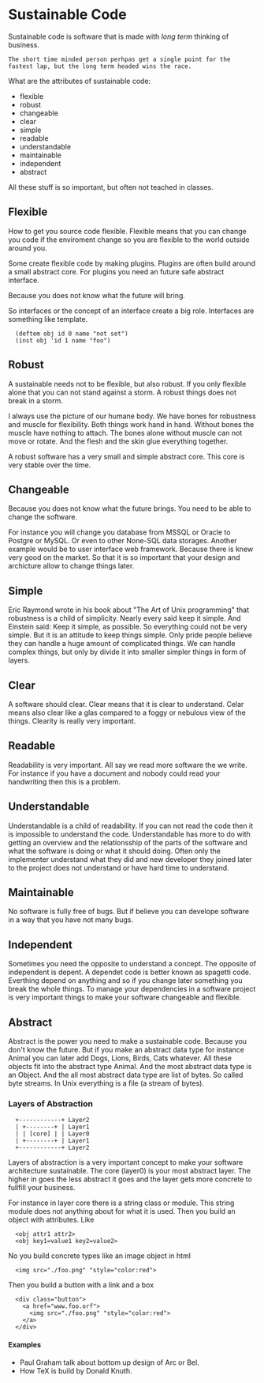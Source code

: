 # Sustainable Code

Sustainable code is software that is made with *long term* thinking of business.

```
The short time minded person perhpas get a single point for the fastest lap, but the long term headed wins the race.
```


What are the attributes of sustainable code:

* flexible
* robust
* changeable
* clear
* simple
* readable
* understandable
* maintainable
* independent
* abstract

All these stuff is so important, but often not teached in classes.

## Flexible

How to get you source code flexible. Flexible means that you can change you
code if the enviroment change so you are flexible to the world outside around you.

Some create flexible code by making plugins. Plugins are often build around a
small abstract core. For plugins you need an future safe abstract interface.

Because you does not know what the future will bring.

So interfaces or the concept of an interface create a big role.
Interfaces are something like template.

```
  (deftem obj id 0 name "not set")
  (inst obj 'id 1 name "foo")
```

## Robust

A sustainable needs not to be flexible, but also robust. If you only flexible
alone that you can not stand against a storm. A robust things does not break
in a storm. 

I always use the picture of our humane body. We have bones for robustness and
muscle for flexibility. Both things work hand in hand. Without bones the
muscle have nothing to attach. The bones alone without muscle can not move
or rotate. And the flesh and the skin glue everything together.

A robust software has a very small and simple abstract core. This core
is very stable over the time.

## Changeable

Because you does not know what the future brings. You need to be able to change
the software.

For instance you will change you database from MSSQL or Oracle to Postgre or
MySQL. Or even to other None-SQL data storages. Another example would be to 
user interface web framework. Because there is knew very good on the market.
So that it is so important that your design and archicture allow to change
things later.

## Simple

Eric Raymond wrote in his book about "The Art of Unix programming" that
robustness is a child of simplicity. Nearly every said keep it simple.
And Einstein said: Keep it simple, as possible. So everything could not
be very simple. But it is an attitude to keep things simple. Only pride
people believe they can handle a huge amount of complicated things. We
can handle complex things, but only by divide it into smaller simpler
things in form of layers.

## Clear

A software should clear. Clear means that it is clear to understand. Celar
means also clear like a glas compared to a foggy or nebulous view of the things.
Clearity is really very important.

## Readable

Readability is very important. All say we read more software the we write.
For instance if you have a document and nobody could read your handwriting
then this is a problem.

## Understandable

Understandable is a child of readability. If you can not read the code then
it is impossible to understand the code. Understandable has more to do with
getting an overview and the relationsship of the parts of the software and
what the software is doing or what it should doing.
Often only the implementer understand what they did and new developer they
joined later to the project does not understand or have hard time to understand.

## Maintainable

No software is fully free of bugs. But if believe you can develope
software in a way that you have not many bugs.

## Independent

Sometimes you need the opposite to understand a concept. The opposite
of independent is depent. A dependet code is better known as spagetti
code. Everthing depend on anything and so if you change later something
you break the whole things. To manage your dependencies in a software
project is very important things to make your software changeable and
flexible.

## Abstract

Abstract is the power you need to make a sustainable code. Because you
don't know the future. But if you make an abstract data type for instance
Animal you can later add Dogs, Lions, Birds, Cats whatever. All these
objects fit into the abstract type Animal. And the most abstract data type
is an Object. And the all most abstract data type are list of bytes. So
called byte streams. In Unix everything is a file (a stream of bytes).

### Layers of Abstraction

```
  +------------+ Layer2
  | +--------+ | Layer1
  | | [core] | | Layer0
  | +--------+ | Layer1
  +------------+ Layer2
```
Layers of abstraction is a very important concept to make your
software architecture sustainable. The core (layer0) is your
most abstract layer. The higher in goes the less abstract it goes
and the layer gets more concrete to fullfill your business.

For instance in layer core there is a string class or module.
This string module does not anything about for what it is used.
Then you build an object with attributes. 
Like 
```
  <obj attr1 attr2> 
  <obj key1=value1 key2=value2>
```  
No you build concrete types like an image object in html 
``` 
  <img src="./foo.png" "style="color:red">
```  
Then you build a button with a link and a box
``` 
  <div class="button">
    <a href="www.foo.orf">
      <img src="./foo.png" "style="color:red">
    </a>
  </div>
```
#### Examples

 - Paul Graham talk about bottom up design of Arc or Bel. 
 - How TeX is build by Donald Knuth.
